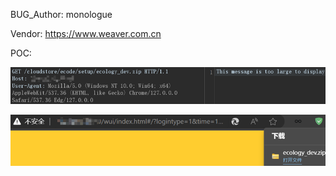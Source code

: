BUG_Author: monologue

Vendor: https://www.weaver.com.cn

POC:

![Lapland](https://github.com/Dreamy-elfland/240731/blob/main/1.png?raw=true "Lapland")

![Lapland](https://github.com/Dreamy-elfland/240731/blob/main/2.png?raw=true "Lapland")

